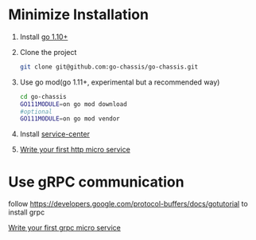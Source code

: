 Minimize Installation
=====
1. Install [go 1.10+](https://golang.org/doc/install) 

1. Clone the project
    ```bash
    git clone git@github.com:go-chassis/go-chassis.git
    ```

1. Use go mod(go 1.11+, experimental but a recommended way)
    ```bash
    cd go-chassis
    GO111MODULE=on go mod download
    #optional
    GO111MODULE=on go mod vendor
    ```

1. Install [service-center](http://servicecomb.apache.org/release/)

1. [Write your first http micro service](http://docs.go-chassis.com/getstarted/writing-rest.html)


Use gRPC communication
===================
follow https://developers.google.com/protocol-buffers/docs/gotutorial to install grpc 

[Write your first grpc micro service](http://docs.go-chassis.com/getstarted/writing-rpc.html)